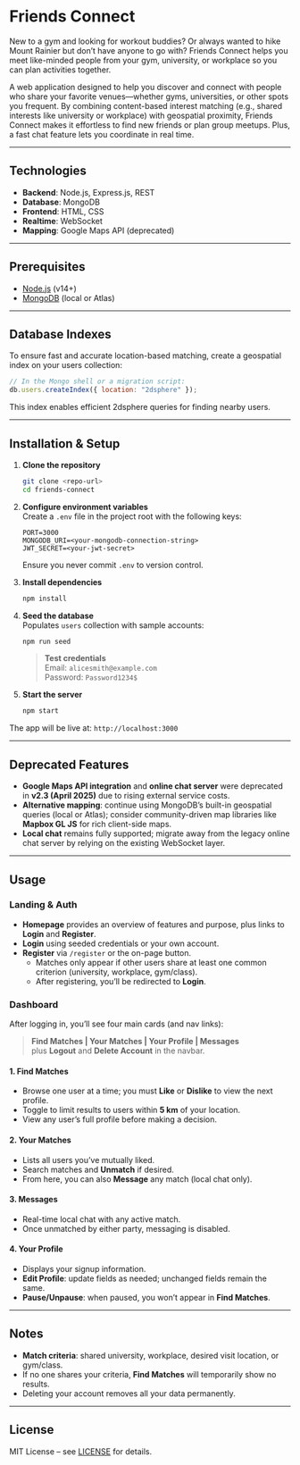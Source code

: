 # Friends Connect

New to a gym and looking for workout buddies? Or always wanted to hike Mount Rainier but don’t have anyone to go with? Friends Connect helps you meet like-minded people from your gym, university, or workplace so you can plan activities together.

A web application designed to help you discover and connect with people who share your favorite venues—whether gyms, universities, or other spots you frequent. By combining content-based interest matching (e.g., shared interests like university or workplace) with geospatial proximity, Friends Connect makes it effortless to find new friends or plan group meetups. Plus, a fast chat feature lets you coordinate in real time.

---

## Technologies

- **Backend**: Node.js, Express.js, REST  
- **Database**: MongoDB  
- **Frontend**: HTML, CSS  
- **Realtime**: WebSocket  
- **Mapping**: Google Maps API (deprecated)  

---

## Prerequisites

- [Node.js](https://nodejs.org/) (v14+)
- [MongoDB](https://www.mongodb.com/) (local or Atlas)

---

## Database Indexes

To ensure fast and accurate location-based matching, create a geospatial index on your users collection:

```js
// In the Mongo shell or a migration script:
db.users.createIndex({ location: "2dsphere" });
```

This index enables efficient 2dsphere queries for finding nearby users.

---

## Installation & Setup

1. **Clone the repository**
   ```bash
   git clone <repo-url>
   cd friends-connect
   ```

2. **Configure environment variables**  
   Create a `.env` file in the project root with the following keys:
   ```dotenv
   PORT=3000
   MONGODB_URI=<your-mongodb-connection-string>
   JWT_SECRET=<your-jwt-secret>
   ```
   Ensure you never commit `.env` to version control.

3. **Install dependencies**
   ```bash
   npm install
   ```

4. **Seed the database**  
   Populates `users` collection with sample accounts:
   ```bash
   npm run seed
   ```
   > **Test credentials**  
   > Email: `alicesmith@example.com`  
   > Password: `Password1234$`

5. **Start the server**  
   ```bash
   npm start
   ```

The app will be live at:  `http://localhost:3000`

---

## Deprecated Features

- **Google Maps API integration** and **online chat server** were deprecated in **v2.3 (April 2025)** due to rising external service costs.  
- **Alternative mapping**: continue using MongoDB’s built-in geospatial queries (local or Atlas); consider community-driven map libraries like **Mapbox GL JS** for rich client-side maps.  
- **Local chat** remains fully supported; migrate away from the legacy online chat server by relying on the existing WebSocket layer.

---

## Usage

### Landing & Auth

- **Homepage** provides an overview of features and purpose, plus links to **Login** and **Register**.  
- **Login** using seeded credentials or your own account.  
- **Register** via `/register` or the on-page button.  
  - Matches only appear if other users share at least one common criterion (university, workplace, gym/class).  
  - After registering, you’ll be redirected to **Login**.

### Dashboard

After logging in, you’ll see four main cards (and nav links):  
> **Find Matches | Your Matches | Your Profile | Messages**  
> plus **Logout** and **Delete Account** in the navbar.

#### 1. Find Matches  
- Browse one user at a time; you must **Like** or **Dislike** to view the next profile.  
- Toggle to limit results to users within **5 km** of your location.  
- View any user’s full profile before making a decision.

#### 2. Your Matches  
- Lists all users you’ve mutually liked.  
- Search matches and **Unmatch** if desired.  
- From here, you can also **Message** any match (local chat only).

#### 3. Messages  
- Real-time local chat with any active match.  
- Once unmatched by either party, messaging is disabled.

#### 4. Your Profile  
- Displays your signup information.  
- **Edit Profile**: update fields as needed; unchanged fields remain the same.  
- **Pause/Unpause**: when paused, you won’t appear in **Find Matches**.

---

## Notes

- **Match criteria**: shared university, workplace, desired visit location, or gym/class.  
- If no one shares your criteria, **Find Matches** will temporarily show no results.  
- Deleting your account removes all your data permanently.

---

## License

MIT License – see [LICENSE](./LICENSE) for details.
